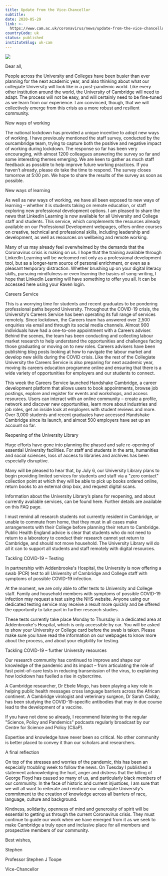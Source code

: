 ```yaml
---
title: Update from the Vice-Chancellor
subtitle: 
date: 2020-05-29
link: >-
  https://www.cam.ac.uk/coronavirus/news/update-from-the-vice-chancellor-20
countryCode: uk
status: published
instituteSlug: uk-cam
---
```

![](https://www.cam.ac.uk/sites/www.cam.ac.uk/files/favicon.ico)

Dear all,

People across the University and Colleges have been busier than ever planning for the next academic year, and also thinking about what our collegiate University will look like in a post-pandemic world. Like every other institution around the world, the University of Cambridge will need to adapt. The process will not be easy, and will certainly need to be fine-tuned as we learn from our experience. I am convinced, though, that we will collectively emerge from this crisis as a more robust and resilient community.

New ways of working

The national lockdown has provided a unique incentive to adopt new ways of working. I have previously mentioned the staff survey, conducted by the ourcambridge team, trying to capture both the positive and negative impact of working during lockdown. The response so far has been very encouraging, with almost 1200 colleagues answering the survey so far and some interesting themes emerging. We are keen to gather as much staff feedback as possible to help improve future working practices. If you haven’t already, please do take the time to respond. The survey closes tomorrow at 5:00 pm. We hope to share the results of the survey as soon as possible.

New ways of learning

As well as new ways of working, we have all been exposed to new ways of learning – whether it is students taking on remote education, or staff exploring new professional development options. I am pleased to share the news that LinkedIn Learning is now available for all University and College staff and students. This service, which complements the resources already available on our Professional Development webpages, offers online courses on creative, technical and professional skills, including leadership and development, as well as resources on wellbeing and remote working.

Many of us may already feel overwhelmed by the demands that the Coronavirus crisis is making on us. I hope that the training available through LinkedIn Learning will be welcomed not only as a professional development tool, but as a longer-term source of personal enrichment, or even as a pleasant temporary distraction. Whether brushing up on your digital literacy skills, pursuing mindfulness or even learning the basics of song-writing, I hope that LinkedIn Learning will have something to offer you all. It can be accessed here using your Raven login.

Careers Service

This is a worrying time for students and recent graduates to be pondering professional paths beyond University. Throughout the COVID-19 crisis, the University’s Careers Service has been operating its full range of services remotely. Since lockdown, the Careers team has answered over 2,500 enquiries via email and through its social media channels. Almost 900 individuals have had a one-to-one appointment with a Careers adviser. Behind the scenes, the team has been conducting and collecting labour market research to help understand the opportunities and challenges facing those graduating or moving on to new roles. Careers advisers have been publishing blog posts looking at how to navigate the labour market and develop new skills during the COVID crisis. Like the rest of the Collegiate University the Careers Service is also preparing for next academic year, moving its careers education programme online and ensuring that there is a wide variety of opportunities for employers and our students to connect.

This week the Careers Service launched Handshake Cambridge, a career development platform that allows users to book appointments, browse job postings, explore and register for events and workshops, and access resources. Users can interact with an online community – create a profile, network and discover new opportunities, learn more about industries and job roles, get an inside look at employers with student reviews and more. Over 3,000 students and recent graduates have accessed Handshake Cambridge since its launch, and almost 500 employers have set up an account so far.

Reopening of the University Library

Huge efforts have gone into planning the phased and safe re-opening of essential University facilities. For staff and students in the arts, humanities and social sciences, loss of access to libraries and archives has been especially disruptive.

Many will be pleased to hear that, by July 6, our University Library plans to begin providing limited services for students and staff via a "zero contact" collection point at which they will be able to pick up books ordered online, return books to an external drop box, and request digital scans.

Information about the University Library’s plans for reopening, and about currently available services, can be found here. Further details are available on this FAQ page.

I must remind all research students not currently resident in Cambridge, or unable to commute from home, that they must in all cases make arrangements with their College before planning their return to Cambridge. Public Health England advice is clear that students who do not need to return to a laboratory to conduct their research cannot yet return to Cambridge, and should not move household. The University Library will do all it can to support all students and staff remotely with digital resources.

Tackling COVID-19 – Testing

In partnership with Addenbrooke's Hospital, the University is now offering a swab (PCR) test to all University of Cambridge and College staff with symptoms of possible COVID-19 infection.

At the moment, we are only able to offer tests to University and College staff. Family and household members with symptoms of possible COVID-19 infection may request a test using the NHS website. Anyone using our dedicated testing service may receive a result more quickly and be offered the opportunity to take part in further research studies.

These tests currently take place Monday to Thursday in a dedicated area at Addenbrooke's Hospital, which is only accessible by car. You will be asked to show your University or College card before the swab is taken. Please make sure you have read the information on our webpages to know more about the process, and about your eligibility for testing.

Tackling COVID-19 – further University resources

Our research community has continued to improve and shape our knowledge of the pandemic and its impact – from articulating the role of fast point-of-care tests in reducing transmission of the virus, to explaining how lockdown has fuelled a rise in cybercrime.

A Cambridge researcher, Dr Ebele Mogo, has been playing a key role in helping public health messages cross language barriers across the African continent. A Cambridge virologist and veterinary surgeon, Dr Sarah Caddy, has been studying the COVID-19-specific antibodies that may in due course lead to the development of a vaccine.

If you have not done so already, I recommend listening to the regular "Science, Policy and Pandemics" podcasts regularly broadcast by our Centre for Science and Policy (CSaP).

Expertise and knowledge have never been so critical. No other community is better placed to convey it than our scholars and researchers.

A final reflection

On top of the stresses and worries of the pandemic, this has been an especially troubling week to follow the news. On Tuesday I published a statement acknowledging the hurt, anger and distress that the killing of George Floyd has caused so many of us, and particularly black members of our community. In the face of historic and current injustices, I am sure that we will all want to reiterate and reinforce our collegiate University’s commitment to the creation of knowledge across all barriers of race, language, culture and background.

Kindness, solidarity, openness of mind and generosity of spirit will be essential to getting us through the current Coronavirus crisis. They must continue to guide our work when we have emerged from it as we seek to make Cambridge a truly open and inclusive place for all members and prospective members of our community.

Best wishes,

Stephen

Professor Stephen J Toope

Vice-Chancellor